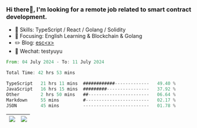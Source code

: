 ### Hi there👋, I'm looking for a remote job related to smart contract development.


- 🔨 Skills: TypeScript / React / Golang / Solidity
- 🎯 Focusing: English Learning & Blockchain & Golang
- ✏️ Blog: [esc\<x\>](https://escx.github.io)
- 💬 Wechat: testyuyu


<!--START_SECTION:waka-->

```rust
From: 04 July 2024 - To: 11 July 2024

Total Time: 42 hrs 53 mins

TypeScript   21 hrs 11 mins  ############-------------   49.40 %
JavaScript   16 hrs 15 mins  #########----------------   37.92 %
Other        2 hrs 50 mins   ##-----------------------   06.64 %
Markdown     55 mins         #------------------------   02.17 %
JSON         45 mins         -------------------------   01.78 %
```

<!--END_SECTION:waka-->


| <img align="center" src="https://github-readme-stats.vercel.app/api/?username=escX&show_icons=true&theme=buefy&hide_border=true&card_width=500" /> | <img align="center" src="https://github-readme-stats.vercel.app/api/top-langs/?username=escX&layout=compact&theme=buefy&hide_border=true&card_width=500" /> |
| ------------- | ------------- |
